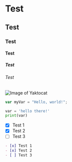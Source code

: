 # Test
## Test
### Test
#### Test
##### Test
###### Test

![Image of Yaktocat](https://octodex.github.com/images/yaktocat.png)


``` javascript
var myVar = "Hello, world!";
```

``` python
var = 'hello there!'
print(var)
``` 
- [x] Test 1
- [x] Test 2
- [ ] Test 3

```md
- [x] Test 1
- [x] Test 2
- [ ] Test 3  
```
